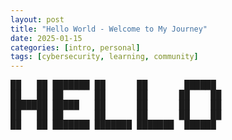 ```yaml
---
layout: post
title: "Hello World - Welcome to My Journey"
date: 2025-01-15
categories: [intro, personal]
tags: [cybersecurity, learning, community]
---
```


<div class="ascii-header">
<pre>
██   ██ ███████ ██      ██       ██████  
██   ██ ██      ██      ██      ██    ██ 
███████ █████   ██      ██      ██    ██ 
██   ██ ██      ██      ██      ██    ██ 
██   ██ ███████ ███████ ███████  ██████  
</pre>
</div>

<!-- Your intro content goes here! --> 